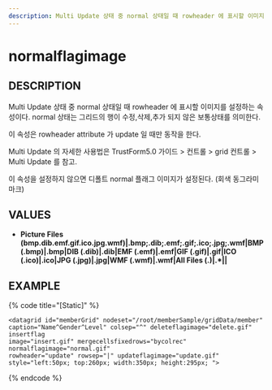 ```yaml
---
description: Multi Update 상태 중 normal 상태일 때 rowheader 에 표시할 이미지를 설정하는 속성이다.
---
```


# normalflagimage

## DESCRIPTION

Multi Update 상태 중 normal 상태일 때 rowheader 에 표시할 이미지를 설정하는 속성이다. normal 상태는 그리드의 행이 수정,삭제,추가 되지 않은 보통상태를 의미한다. 

이 속성은 rowheader attribute 가 update 일 때만 동작을 한다.

Multi Update 의 자세한 사용법은 TrustForm5.0 가이드 &gt; 컨트롤 &gt; grid 컨트롤 &gt; Multi Update 를 참고.

이 속성을 설정하지 않으면 디폴트 normal 플래그 이미지가 설정된다. \(회색 동그라미 마크\)

## VALUES

* **Picture Files \(bmp.dib.emf.gif.ico.jpg.wmf\)\|.bmp;.dib;.emf;.gif;.ico;.jpg;.wmf\|BMP \(.bmp\)\|.bmp\|DIB \(.dib\)\|.dib\|EMF \(.emf\)\|.emf\|GIF \(.gif\)\|.gif\|ICO \(.ico\)\|.ico\|JPG \(.jpg\)\|.jpg\|WMF \(.wmf\)\|.wmf\|All Files \(.\)\|.\*\|\|**

## EXAMPLE

{% code title="\[Static\]" %}
```markup
<datagrid id="memberGrid" nodeset="/root/memberSample/gridData/member" 
caption="Name^Gender^Level" colsep="^" deleteflagimage="delete.gif" insertflag
image="insert.gif" mergecellsfixedrows="bycolrec" normalflagimage="normal.gif" 
rowheader="update" rowsep="|" updateflagimage="update.gif" 
style="left:50px; top:260px; width:350px; height:295px; ">
```
{% endcode %}

